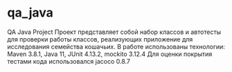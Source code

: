 # qa_java
QA Java Project
Проект представляет собой набор классов и автотесты для проверки работы классов, реализующих приложение для исследования семейства кошачьих.
В работе использованы технологии:
Maven 3.8.1, Java 11, JUnit 4.13.2, mockito 3.12.4
Для оценки покрытия тестами кода использовался jacoco 0.8.7
